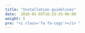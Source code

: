 ```yaml
---
title: "Installation guidelines"
date:  2018-03-03T16:33:35-06:00
weight: 5
pre: "<i class='fa fa-cogs'></i> "
---
```


